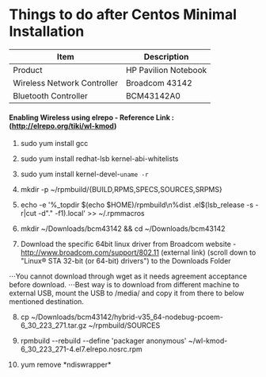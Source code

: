 # Things to do after Centos Minimal Installation

| Item | Description |
| --- | --- |
| Product | HP Pavilion Notebook |
| Wireless Network Controller | Broadcom 43142 |
| Bluetooth Controller | BCM43142A0 |


#### Enabling Wireless using elrepo - Reference Link : (http://elrepo.org/tiki/wl-kmod)

1. sudo yum install gcc

2. sudo yum install redhat-lsb kernel-abi-whitelists

3. sudo yum install kernel-devel-`uname -r`

4. mkdir -p ~/rpmbuild/{BUILD,RPMS,SPECS,SOURCES,SRPMS}

5. echo -e '%_topdir $(echo $HOME)/rpmbuild\n%dist .el$(lsb_release -s -r|cut -d"." -f1).local' >> ~/.rpmmacros

6. mkdir ~/Downloads/bcm43142 && cd ~/Downloads/bcm43142

7. Download the specific 64bit linux driver from Broadcom website -  http://www.broadcom.com/support/802.11 (external link) (scroll down to "Linux® STA 32-bit (or 64-bit) drivers") to the Downloads Folder

⋅⋅⋅You cannot download through wget as it needs agreement acceptance before download.
⋅⋅⋅Best way is to download from different machine to external USB, mount the USB to /media/ and copy it from there to below mentioned destination.

8. cp ~/Downloads/bcm43142/hybrid-v35_64-nodebug-pcoem-6_30_223_271.tar.gz ~/rpmbuild/SOURCES

9. rpmbuild --rebuild --define 'packager anonymous' ~/wl-kmod-6_30_223_271-4.el7.elrepo.nosrc.rpm

10. yum remove \*ndiswrapper\*
